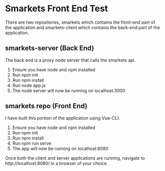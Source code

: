 # Smarkets Front End Test

There are two repositories, smarkets which contains the front-end part of the application and smarkets-client which contains the back-end part of the application.

## smarkets-server (Back End)

The back end is a proxy node server that calls the smarkets api.

1. Ensure you have node and npm installed
2. Run npm init
3. Run npm install
4. Run node app.js
5. The node server will now be running on localhost:3000

## smarkets repo (Front End)

I have built this portion of the application using Vue-CLI.

1. Ensure you have node and npm installed
2. Run npm init
3. Run npm install
4. Run npm run serve
5. The app will now be running on localhost:8080

Once both the client and server applications are running, navigate to http://localhost:8080/ in a browser of your choice.
